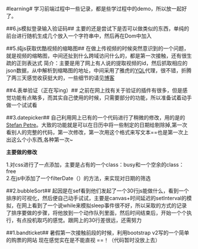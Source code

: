#learning#
学习前端过程中一些记录，都是些学过程中的demo，所以放一起好了。

##6.js模拟登录输入验证码##
主要的还是尝试下是否可以做类似的东西，单纯的前台进行随机生成几个放入一个字符串中，然后再在Dom中加入

##5.纯js获取优酷视频的缩略图##
在做上传视频的时候突然意识到的一个问题，就是视频的缩略图，中间还扯到什么跨域访问什么的，都是第一次接触，还有很生疏的正则表达式
简介：主要是用了网上有人说的提取视频的id，然后抓取相应的json数据，从中解析到缩略图的地址，中间采用了雅虎的[YQL]代理，很不错，折腾了两三天感觉收获挺大的，一些细节的请见[博客]

##4.表单验证（正在写ing）##
之前在网上找有关于验证的插件有很多，但是感觉功能有点略多，而其实自己使用的时候，只需要部分的功能，所以准备试着动手做一个试试看

##3.datepicker##
自己利用网上已有的一个代码进行了稍微的修改，用的是的[Stefan Petre]。大致的功能就是可以在日历中将一些制定的日期给剔除掉,第一次看别人的完整的代码，第一次修改，第一次用这个格式来写文本==也是第一次上出这么个小东西,各种第一次~

**主要做的修改**

1.对css进行了一点添加，主要是占有的一个class：busy和一个空余的class：free<br>
2.在js中添加了一个filterDate（）的方法，来实现对日期的筛选

##2.bubbleSort##
起因是在sef看到他们发起了一个30行js能做什么，看到一个排序的可视化，然后便自己动手试试，主要是canvas+时间延迟的setInterval的模拟，在网上看到了一个说while来模拟sleep事件很不好，所以采取的方式的记录了排序要做的步骤，将他放到一个动作队列里面，然后时间结束后，开始一个个执行，有点投机取巧的感觉。跟网上的30行差很远，还需努力

##1.bandticket##
暑假第一次接触前段的时候，利用bootstrap v2写的一个简单的购票的网站
现在感觉实在是不能直视 ==！（代码暂时没放上去）

[Stefan Petre]:  http://www.eyecon.ro/bootstrap-datepicker  
[YQL]: http://developer.yahoo.com/yql/
[博客]: http://blog.csdn.net/tankpt/article/details/20380761